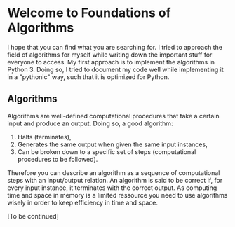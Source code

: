 # Welcome to Foundations of Algorithms
I hope that you can find what you are searching for. I tried to approach the field of algorithms for myself while writing down the important stuff for everyone to access. My first approach is to implement the algorithms in Python 3. Doing so, I tried to document my code well while implementing it in a "pythonic" way, such that it is optimized for Python.

## Algorithms
Algorithms are well-defined computational procedures that take a certain input and produce an output. Doing so, a good algorithm:

1. Halts (terminates),
2. Generates the same output when given the same input instances,
3. Can be broken down to a specific set of steps (computational procedures to be followed).

Therefore you can describe an algorithm as a sequence of computational steps with an input/output relation.
An algorithm is said to be correct if, for every input instance, it terminates with the correct output.
As computing time and space in memory is a limited ressource you need to use algorithms wisely in order to keep efficiency in time and space.

[To be continued]
